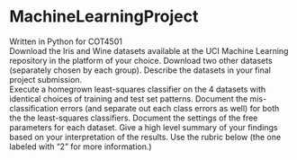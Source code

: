 # MachineLearningProject
Written in Python for COT4501</br>
Download the Iris and Wine datasets available at the UCI Machine Learning repository in the platform of 
your choice. Download two other datasets (separately chosen by each group). Describe the datasets in your 
final project submission.</br>
Execute a homegrown least-squares classifier on the 4 datasets with identical choices of training and test set 
patterns. Document the mis-classification errors (and separate out each class errors as well) for both the the 
least-squares classifiers. Document the settings of the free parameters for each dataset. Give a high level 
summary of your findings based on your interpretation of the results. Use the rubric below (the one labeled 
with “2” for more information.)
